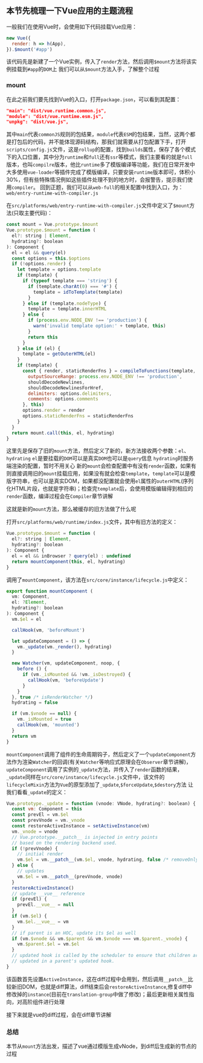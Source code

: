 ## 本节先梳理一下Vue应用的主题流程
一般我们在使用Vue时，会使用如下代码挂载Vue应用：
```js
new Vue({
  render: h => h(App),
}).$mount('#app')
```
该代码先是新建了一个Vue实例，传入了`render`方法，然后调用`$mount`方法将该实例挂载到`#app`的`DOM`上
我们可以从`$mount`方法入手，了解整个过程

### mount

在此之前我们要先找到Vue的入口，打开`package.json`，可以看到其配置：
```json
"main": "dist/vue.runtime.common.js",
"module": "dist/vue.runtime.esm.js",
"unpkg": "dist/vue.js",
```
其中`main`代表`commonJS`规则的包结果，`module`代表`ESM`的包结果，当然，这两个都是打包后的代码，并不能体现源码结构，那我们就需要从打包配置下手，打开`scripts/config.js`文件，这是`rollup`的配置，找到`builds`属性，保存了各个模式下的入口位置，其中分为`runtime`和`full`还有`ssr`等模式，我们主要看的就是`full`版本，也叫`compilre`版本，他比`runtime`多了模版编译等功能，我们在日常开发中大多使用`vue-loader`等插件完成了模版编译，只要安装`runtime`版本即可，体积小30%，但有些特殊情况例如这些插件处理不到的地方时，会报警告，提示我们使用`compiler`。
回到正题，我们可以从`web-full`的相关配置中找到入口，为：`web/entry-runtime-with-compiler.js`


在`src/platforms/web/entry-runtime-with-compiler.js`文件中定义了`$mount`方法(只取主要代码)：
```js
const mount = Vue.prototype.$mount
Vue.prototype.$mount = function (
  el?: string | Element,
  hydrating?: boolean
): Component {
  el = el && query(el)
  const options = this.$options
  if (!options.render) {
    let template = options.template
    if (template) {
      if (typeof template === 'string') {
        if (template.charAt(0) === '#') {
          template = idToTemplate(template)
        }
      } else if (template.nodeType) {
        template = template.innerHTML
      } else {
        if (process.env.NODE_ENV !== 'production') {
          warn('invalid template option:' + template, this)
        }
        return this
      }
    } else if (el) {
      template = getOuterHTML(el)
    }
    if (template) {
      const { render, staticRenderFns } = compileToFunctions(template, {
        outputSourceRange: process.env.NODE_ENV !== 'production',
        shouldDecodeNewlines,
        shouldDecodeNewlinesForHref,
        delimiters: options.delimiters,
        comments: options.comments
      }, this)
      options.render = render
      options.staticRenderFns = staticRenderFns
    }
  }
  return mount.call(this, el, hydrating)
}
```
这里先是保存了旧的`mount`方法，然后定义了新的，新方法接收两个参数：`el`、`hydrating`
`el`是要挂载的`DOM`可以是真实`DOM`也可以是`query`信息
`hydrating`时服务端渲染的配置，暂时不用关心
新的`mount`会检查配置中有没有`render`函数，如果有则直接调用旧的`mount`挂载应用，如果没有就会检查`template`，`template`可以是模版字符串，也可以是真实DOM，如果都没配置就会使用`el`属性的`outerHTML`(序列化HTML片段，也就是字符串)；检查完`template`后，会使用模版编辑得到相应的`render`函数，编译过程会在`Compiler`章节讲解

这就是新的`mount`方法，那么被缓存的旧方法做了什么呢

打开`src/platforms/web/runtime/index.js`文件，其中有旧方法的定义：
```js
Vue.prototype.$mount = function (
  el?: string | Element,
  hydrating?: boolean
): Component {
  el = el && inBrowser ? query(el) : undefined
  return mountComponent(this, el, hydrating)
}
```


调用了`mountComponent`，该方法在`src/core/instance/lifecycle.js`中定义：
```js
export function mountComponent (
  vm: Component,
  el: ?Element,
  hydrating?: boolean
): Component {
  vm.$el = el

  callHook(vm, 'beforeMount')

  let updateComponent = () => {
    vm._update(vm._render(), hydrating)
  }

  new Watcher(vm, updateComponent, noop, {
    before () {
      if (vm._isMounted && !vm._isDestroyed) {
        callHook(vm, 'beforeUpdate')
      }
    }
  }, true /* isRenderWatcher */)
  hydrating = false

  if (vm.$vnode == null) {
    vm._isMounted = true
    callHook(vm, 'mounted')
  }
  return vm
}
```

`mountComponent`调用了组件的生命周期钩子，然后定义了一个`updateComponent`方法作为渲染`Watcher`的回调(有关`Watcher`等响应式原理会在`Observer`章节讲解)，`updateComponent`调用了实例的`_update`方法，并传入了`render`函数的结果，`_update`同样在`src/core/instance/lifecycle.js`文件中，该文件的`lifecycleMixin`方法为`Vue`的原型添加了`_update`,`$forceUpdate`,`$destory`方法
让我们看看`_update`的定义：
```js
Vue.prototype._update = function (vnode: VNode, hydrating?: boolean) {
  const vm: Component = this
  const prevEl = vm.$el
  const prevVnode = vm._vnode
  const restoreActiveInstance = setActiveInstance(vm)
  vm._vnode = vnode
  // Vue.prototype.__patch__ is injected in entry points
  // based on the rendering backend used.
  if (!prevVnode) {
    // initial render
    vm.$el = vm.__patch__(vm.$el, vnode, hydrating, false /* removeOnly */)
  } else {
    // updates
    vm.$el = vm.__patch__(prevVnode, vnode)
  }
  restoreActiveInstance()
  // update __vue__ reference
  if (prevEl) {
    prevEl.__vue__ = null
  }
  if (vm.$el) {
    vm.$el.__vue__ = vm
  }
  // if parent is an HOC, update its $el as well
  if (vm.$vnode && vm.$parent && vm.$vnode === vm.$parent._vnode) {
    vm.$parent.$el = vm.$el
  }
  // updated hook is called by the scheduler to ensure that children are
  // updated in a parent's updated hook.
}
```
该函数首先设置`ActiveInstance`，这在diff过程中会用到，然后调用`__patch__`比较新旧DOM，也就是diff算法，diff结束后会`restoreActiveInstance`,修复diff中修改掉的`instance`(目前在`translation-group`中做了修改)；最后更新相关属性指向，对高阶组件进行处理

接下来就是vue的diff过程，会在diff章节讲解

### 总结
本节从`mount`方法出发，描述了vue通过模版生成vNode，到diff后生成新的节点的过程

